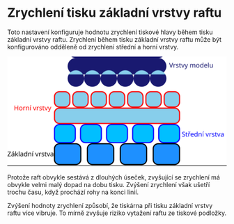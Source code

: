 Zrychlení tisku základní vrstvy raftu
====
Toto nastavení konfiguruje hodnotu zrychlení tiskové hlavy během tisku základní vrstvy raftu. Zrychlení během tisku základní vrstvy raftu může být konfigurováno odděleně od zrychlení střední a horní vrstvy.

![Kde je umístěna základní vrstva raftu](../images/raft_dimensions_simplified_cs.svg)

Protože raft obvykle sestává z dlouhých úseček, zvyšující se zrychlení má obvykle velmi malý dopad na dobu tisku. Zvýšení zrychlení však ušetří trochu času, když prochází rohy na konci linií.

Zvýšení hodnoty zrychlení způsobí, že tiskárna při tisku základní vrstvy raftu více vibruje. To mírně zvyšuje riziko vytažení raftu ze tiskové podložky.